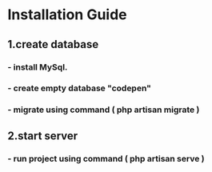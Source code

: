 # Installation Guide

## 1.create database
### - install MySql.
### - create empty database "codepen"
### - migrate using command ( php artisan migrate )

## 2.start server
### - run project using command ( php artisan serve )